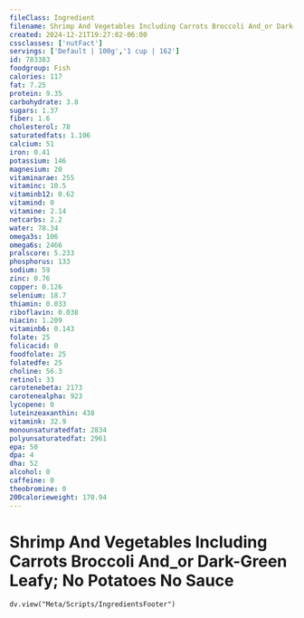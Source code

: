 ```yaml
---
fileClass: Ingredient
filename: Shrimp And Vegetables Including Carrots Broccoli And_or Dark-Green Leafy; No Potatoes No Sauce
created: 2024-12-21T19:27:02-06:00
cssclasses: ['nutFact']
servings: ['Default | 100g','1 cup | 162']
id: 783383
foodgroup: Fish
calories: 117
fat: 7.25
protein: 9.35
carbohydrate: 3.8
sugars: 1.37
fiber: 1.6
cholesterol: 78
saturatedfats: 1.106
calcium: 51
iron: 0.41
potassium: 146
magnesium: 20
vitaminarae: 255
vitaminc: 10.5
vitaminb12: 0.62
vitamind: 0
vitamine: 2.14
netcarbs: 2.2
water: 78.34
omega3s: 106
omega6s: 2466
pralscore: 5.233
phosphorus: 133
sodium: 59
zinc: 0.76
copper: 0.126
selenium: 18.7
thiamin: 0.033
riboflavin: 0.038
niacin: 1.209
vitaminb6: 0.143
folate: 25
folicacid: 0
foodfolate: 25
folatedfe: 25
choline: 56.3
retinol: 33
carotenebeta: 2173
carotenealpha: 923
lycopene: 0
luteinzeaxanthin: 438
vitamink: 32.9
monounsaturatedfat: 2834
polyunsaturatedfat: 2961
epa: 50
dpa: 4
dha: 52
alcohol: 0
caffeine: 0
theobromine: 0
200calorieweight: 170.94
---
```


# Shrimp And Vegetables Including Carrots Broccoli And_or Dark-Green Leafy; No Potatoes No Sauce

```dataviewjs
dv.view("Meta/Scripts/IngredientsFooter")
```